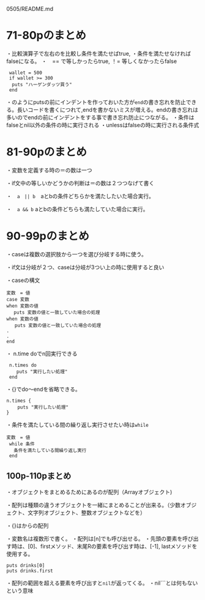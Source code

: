 0505/README.md

# 71-80pのまとめ
・比較演算子で左右のを比較し条件を満たせばtrue,
・条件を満たせなければfalseになる。
・　== で等しかったらtrue, ！= 等しくなかったらfalse
```
 wallet = 500
 if wallet >= 300
  puts "ハーゲンダッツ買う"
 end

 ```
 ・のようにputsの前にインデントを作っておいた方が```end```の書き忘れを防止できる。長いコードを書くにつれて,endを書かないミスが増える。endの書き忘れは多いのでendの前にインデントをする事で書き忘れ防止につながる。
・条件はfalseとnil以外の条件の時に実行される
・unlessはfalseの時に実行される条件式
# 81-90pのまとめ
・変数を定義する時の＝の数は一つ

・if文中の等しいかどうかの判断は＝の数は２つつなげて書く

・　```a　|| b```　aとbの条件どちらかを満たしたいた場合実行。

・　```a && b``` aとbの条件どちらも満たしていた場合に実行。
# 90-99pのまとめ

・caseは複数の選択肢から一つを選び分岐する時に使う。

・if文は分岐が２つ、caseは分岐が3つい上の時に使用すると良い

・caseの構文
```
変数　= 値
case 変数
when 変数の値
 　puts 変数の値と一致していた場合の処理
when 変数の値
   puts 変数の値と一致していた場合の処理
.
.
end
```
・ n.time doでn回実行できる

``` 
 n.times do 
  　puts "実行したい処理"
 end
 ```
・{}でdo〜endを省略できる。

```
n.times {
    puts "実行したい処理"
}
```

・条件を満たしている間の繰り返し実行させたい時は```while```

```
変数　= 値
 while 条件
 　条件を満たしている間繰り返し実行
 end
 ```

 ## 100p-110pまとめ
 ・オブジェクトをまとめるためにあるのが配列（Arrayオブジェクト)

 ・配列は種類の違うオブジェクトを一緒にまとめることが出来る。（少数オブジェクト、文字列オブジェクト、整数オブジェクトなどを）

 ・{}はからの配列

 ・変数名は複数形で書く。
 ・配列は[n]でも呼び出せる。
 ・先頭の要素を呼び出す時は、[0]、firstメソッド、末尾Rの要素を呼び出す時は、[-1], lastメソッドを使用する。

 ```
 puts drinks[0]
 puts drinks.first
 ```
 ・配列の範囲を超える要素を呼び出すと```nil```が返ってくる。
 ・nil```とは何もないという意味
 
